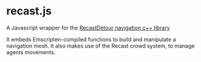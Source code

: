 recast.js
=========

A Javascript wrapper for the [RecastDetour navigation c++ library](https://github.com/memononen/recastnavigation)

It embeds Emscripten-compiled functions to build and manipulate a navigation mesh.
It also makes use of the Recast crowd system, to manage agents movements.